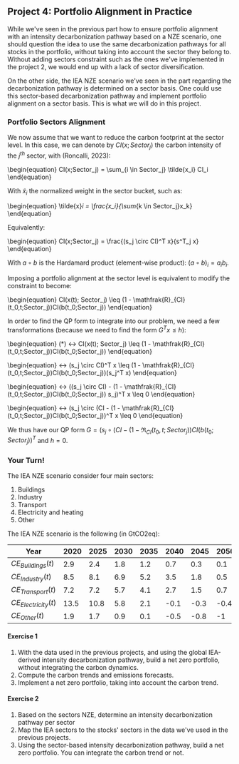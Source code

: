 ## Project 4: Portfolio Alignment in Practice

While we've seen in the previous part how to ensure portfolio alignment with an intensity decarbonization pathway based on a NZE scenario, one should question the idea to use the same decarbonization pathways for all stocks in the portfolio, without taking into account the sector they belong to. Without adding sectors constraint such as the ones we've implemented in the project 2, we would end up with a lack of sector diversification.

On the other side, the IEA NZE scenario we've seen in the part regarding the decarbonization pathway is determined on a sector basis. One could use this sector-based decarbonization pathway and implement portfolio alignment on a sector basis. This is what we will do in this project.

### Portfolio Sectors Alignment

We now assume that we want to reduce the carbon footprint at the sector level. In this case, we can denote by $CI(x; Sector_j)$ the carbon intensity of the $j^{th}$ sector, with (Roncalli, 2023):

\begin{equation}
CI(x;Sector_j) = \sum_{i \in Sector_j} \tilde{x_i} CI_i
\end{equation}

With $\tilde{x}_i$ the normalized weight in the sector bucket, such as:

\begin{equation}
\tilde{x}_i = \frac{x_i}{\sum_{k \in Sector_j}x_k}
\end{equation}

Equivalently:

\begin{equation}
CI(x;Sector_j) = \frac{(s_j \circ CI)^T x}{s^T_j x}
\end{equation}

With $a \circ b$ is the Hardamard product (element-wise product): $(a \circ b)_i = a_ib_i$.



Imposing a portfolio alignment at the sector level is equivalent to modify the constraint to become:

\begin{equation}
CI(x(t); Sector_j) \leq (1 - \mathfrak{R}_{CI}(t_0,t;Sector_j))CI(b(t_0;Sector_j))
\end{equation}

In order to find the QP form to integrate into our problem, we need a few transformations (because we need to find the form $G^Tx \leq h$):

\begin{equation}
(*) ↔ CI(x(t); Sector_j) \leq (1 - \mathfrak{R}_{CI}(t_0,t;Sector_j))CI(b(t_0;Sector_j))
\end{equation}

\begin{equation}
↔ (s_j \circ CI)^T x \leq (1 - \mathfrak{R}_{CI}(t_0,t;Sector_j))CI(b(t_0;Sector_j))(s_j^T x)
\end{equation}

\begin{equation}
↔ ((s_j \circ CI) - (1 - \mathfrak{R}_{CI}(t_0,t;Sector_j))CI(b(t_0;Sector_j)) s_j)^T x \leq 0
\end{equation}

\begin{equation}
↔ (s_j \circ (CI - (1 - \mathfrak{R}_{CI}(t_0,t;Sector_j))CI(b(t_0;Sector_j))^T x \leq 0
\end{equation}

We thus have our QP form $G = (s_j \circ (CI - (1 - \mathfrak{R}_{CI}(t_0,t;Sector_j))CI(b(t_0;Sector_j))^T$ and $h = 0$.


### Your Turn!

The IEA NZE scenario consider four main sectors:
1. Buildings
2. Industry
3. Transport 
4. Electricity and heating
5. Other

The IEA NZE scenario is the following (in GtCO2eq):

| Year  |  2020 | 2025 | 2030 | 2035 | 2040 | 2045 | 2050 |
|---|---|---|---|---|---|---|---|
|$CE_{Buildings}(t)$|  2.9   | 2.4  | 1.8  | 1.2 | 0.7 | 0.3 | 0.1 |
|$CE_{Industry}(t)$|  8.5   | 8.1  | 6.9  | 5.2 | 3.5 | 1.8 | 0.5 |
|$CE_{Transport}(t)$|  7.2   | 7.2  | 5.7  | 4.1 | 2.7 | 1.5 | 0.7 |
|$CE_{Electricity}(t)$|  13.5   | 10.8  | 5.8  | 2.1 | -0.1 | -0.3 | -0.4 |
|$CE_{Other}(t)$|  1.9   | 1.7  | 0.9  | 0.1 | -0.5 | -0.8 | -1 |

#### Exercise 1

1. With the data used in the previous projects, and using the global IEA-derived intensity decarbonization pathway, build a net zero portfolio, without integrating the carbon dynamics.
2. Compute the carbon trends and emissions forecasts.
3. Implement a net zero portfolio, taking into account the carbon trend.

#### Exercise 2

1. Based on the sectors NZE, determine an intensity decarbonization pathway per sector
2. Map the IEA sectors to the stocks' sectors in the data we've used in the previous projects.
3. Using the sector-based intensity decarbonization pathway, build a net zero portfolio. You can integrate the carbon trend or not.